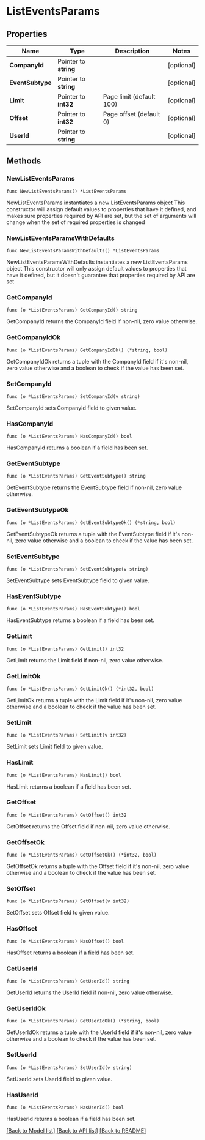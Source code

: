 # ListEventsParams

## Properties

Name | Type | Description | Notes
------------ | ------------- | ------------- | -------------
**CompanyId** | Pointer to **string** |  | [optional] 
**EventSubtype** | Pointer to **string** |  | [optional] 
**Limit** | Pointer to **int32** | Page limit (default 100) | [optional] 
**Offset** | Pointer to **int32** | Page offset (default 0) | [optional] 
**UserId** | Pointer to **string** |  | [optional] 

## Methods

### NewListEventsParams

`func NewListEventsParams() *ListEventsParams`

NewListEventsParams instantiates a new ListEventsParams object
This constructor will assign default values to properties that have it defined,
and makes sure properties required by API are set, but the set of arguments
will change when the set of required properties is changed

### NewListEventsParamsWithDefaults

`func NewListEventsParamsWithDefaults() *ListEventsParams`

NewListEventsParamsWithDefaults instantiates a new ListEventsParams object
This constructor will only assign default values to properties that have it defined,
but it doesn't guarantee that properties required by API are set

### GetCompanyId

`func (o *ListEventsParams) GetCompanyId() string`

GetCompanyId returns the CompanyId field if non-nil, zero value otherwise.

### GetCompanyIdOk

`func (o *ListEventsParams) GetCompanyIdOk() (*string, bool)`

GetCompanyIdOk returns a tuple with the CompanyId field if it's non-nil, zero value otherwise
and a boolean to check if the value has been set.

### SetCompanyId

`func (o *ListEventsParams) SetCompanyId(v string)`

SetCompanyId sets CompanyId field to given value.

### HasCompanyId

`func (o *ListEventsParams) HasCompanyId() bool`

HasCompanyId returns a boolean if a field has been set.

### GetEventSubtype

`func (o *ListEventsParams) GetEventSubtype() string`

GetEventSubtype returns the EventSubtype field if non-nil, zero value otherwise.

### GetEventSubtypeOk

`func (o *ListEventsParams) GetEventSubtypeOk() (*string, bool)`

GetEventSubtypeOk returns a tuple with the EventSubtype field if it's non-nil, zero value otherwise
and a boolean to check if the value has been set.

### SetEventSubtype

`func (o *ListEventsParams) SetEventSubtype(v string)`

SetEventSubtype sets EventSubtype field to given value.

### HasEventSubtype

`func (o *ListEventsParams) HasEventSubtype() bool`

HasEventSubtype returns a boolean if a field has been set.

### GetLimit

`func (o *ListEventsParams) GetLimit() int32`

GetLimit returns the Limit field if non-nil, zero value otherwise.

### GetLimitOk

`func (o *ListEventsParams) GetLimitOk() (*int32, bool)`

GetLimitOk returns a tuple with the Limit field if it's non-nil, zero value otherwise
and a boolean to check if the value has been set.

### SetLimit

`func (o *ListEventsParams) SetLimit(v int32)`

SetLimit sets Limit field to given value.

### HasLimit

`func (o *ListEventsParams) HasLimit() bool`

HasLimit returns a boolean if a field has been set.

### GetOffset

`func (o *ListEventsParams) GetOffset() int32`

GetOffset returns the Offset field if non-nil, zero value otherwise.

### GetOffsetOk

`func (o *ListEventsParams) GetOffsetOk() (*int32, bool)`

GetOffsetOk returns a tuple with the Offset field if it's non-nil, zero value otherwise
and a boolean to check if the value has been set.

### SetOffset

`func (o *ListEventsParams) SetOffset(v int32)`

SetOffset sets Offset field to given value.

### HasOffset

`func (o *ListEventsParams) HasOffset() bool`

HasOffset returns a boolean if a field has been set.

### GetUserId

`func (o *ListEventsParams) GetUserId() string`

GetUserId returns the UserId field if non-nil, zero value otherwise.

### GetUserIdOk

`func (o *ListEventsParams) GetUserIdOk() (*string, bool)`

GetUserIdOk returns a tuple with the UserId field if it's non-nil, zero value otherwise
and a boolean to check if the value has been set.

### SetUserId

`func (o *ListEventsParams) SetUserId(v string)`

SetUserId sets UserId field to given value.

### HasUserId

`func (o *ListEventsParams) HasUserId() bool`

HasUserId returns a boolean if a field has been set.


[[Back to Model list]](../README.md#documentation-for-models) [[Back to API list]](../README.md#documentation-for-api-endpoints) [[Back to README]](../README.md)


